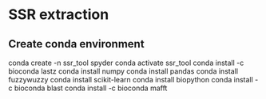 # SSR extraction

## Create conda environment

conda create -n ssr_tool spyder
conda activate ssr_tool
conda install -c bioconda lastz
conda install numpy
conda install pandas
conda install fuzzywuzzy
conda install scikit-learn
conda install biopython
conda install -c bioconda blast
conda install -c bioconda mafft
